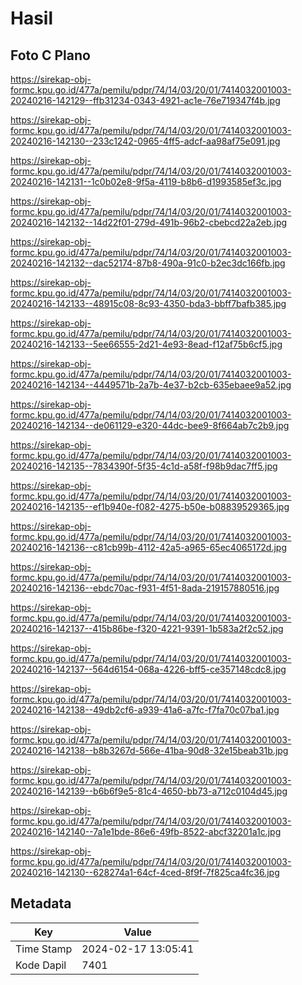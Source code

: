 # Hasil

## Foto C Plano

https://sirekap-obj-formc.kpu.go.id/477a/pemilu/pdpr/74/14/03/20/01/7414032001003-20240216-142129--ffb31234-0343-4921-ac1e-76e719347f4b.jpg

https://sirekap-obj-formc.kpu.go.id/477a/pemilu/pdpr/74/14/03/20/01/7414032001003-20240216-142130--233c1242-0965-4ff5-adcf-aa98af75e091.jpg

https://sirekap-obj-formc.kpu.go.id/477a/pemilu/pdpr/74/14/03/20/01/7414032001003-20240216-142131--1c0b02e8-9f5a-4119-b8b6-d1993585ef3c.jpg

https://sirekap-obj-formc.kpu.go.id/477a/pemilu/pdpr/74/14/03/20/01/7414032001003-20240216-142132--14d22f01-279d-491b-96b2-cbebcd22a2eb.jpg

https://sirekap-obj-formc.kpu.go.id/477a/pemilu/pdpr/74/14/03/20/01/7414032001003-20240216-142132--dac52174-87b8-490a-91c0-b2ec3dc166fb.jpg

https://sirekap-obj-formc.kpu.go.id/477a/pemilu/pdpr/74/14/03/20/01/7414032001003-20240216-142133--48915c08-8c93-4350-bda3-bbff7bafb385.jpg

https://sirekap-obj-formc.kpu.go.id/477a/pemilu/pdpr/74/14/03/20/01/7414032001003-20240216-142133--5ee66555-2d21-4e93-8ead-f12af75b6cf5.jpg

https://sirekap-obj-formc.kpu.go.id/477a/pemilu/pdpr/74/14/03/20/01/7414032001003-20240216-142134--4449571b-2a7b-4e37-b2cb-635ebaee9a52.jpg

https://sirekap-obj-formc.kpu.go.id/477a/pemilu/pdpr/74/14/03/20/01/7414032001003-20240216-142134--de061129-e320-44dc-bee9-8f664ab7c2b9.jpg

https://sirekap-obj-formc.kpu.go.id/477a/pemilu/pdpr/74/14/03/20/01/7414032001003-20240216-142135--7834390f-5f35-4c1d-a58f-f98b9dac7ff5.jpg

https://sirekap-obj-formc.kpu.go.id/477a/pemilu/pdpr/74/14/03/20/01/7414032001003-20240216-142135--ef1b940e-f082-4275-b50e-b08839529365.jpg

https://sirekap-obj-formc.kpu.go.id/477a/pemilu/pdpr/74/14/03/20/01/7414032001003-20240216-142136--c81cb99b-4112-42a5-a965-65ec4065172d.jpg

https://sirekap-obj-formc.kpu.go.id/477a/pemilu/pdpr/74/14/03/20/01/7414032001003-20240216-142136--ebdc70ac-f931-4f51-8ada-219157880516.jpg

https://sirekap-obj-formc.kpu.go.id/477a/pemilu/pdpr/74/14/03/20/01/7414032001003-20240216-142137--415b86be-f320-4221-9391-1b583a2f2c52.jpg

https://sirekap-obj-formc.kpu.go.id/477a/pemilu/pdpr/74/14/03/20/01/7414032001003-20240216-142137--564d6154-068a-4226-bff5-ce357148cdc8.jpg

https://sirekap-obj-formc.kpu.go.id/477a/pemilu/pdpr/74/14/03/20/01/7414032001003-20240216-142138--49db2cf6-a939-41a6-a7fc-f7fa70c07ba1.jpg

https://sirekap-obj-formc.kpu.go.id/477a/pemilu/pdpr/74/14/03/20/01/7414032001003-20240216-142138--b8b3267d-566e-41ba-90d8-32e15beab31b.jpg

https://sirekap-obj-formc.kpu.go.id/477a/pemilu/pdpr/74/14/03/20/01/7414032001003-20240216-142139--b6b6f9e5-81c4-4650-bb73-a712c0104d45.jpg

https://sirekap-obj-formc.kpu.go.id/477a/pemilu/pdpr/74/14/03/20/01/7414032001003-20240216-142140--7a1e1bde-86e6-49fb-8522-abcf32201a1c.jpg

https://sirekap-obj-formc.kpu.go.id/477a/pemilu/pdpr/74/14/03/20/01/7414032001003-20240216-142130--628274a1-64cf-4ced-8f9f-7f825ca4fc36.jpg


## Metadata

| Key        | Value               |
| ---------- | ------------------- |
| Time Stamp | 2024-02-17 13:05:41 |
| Kode Dapil | 7401                |



